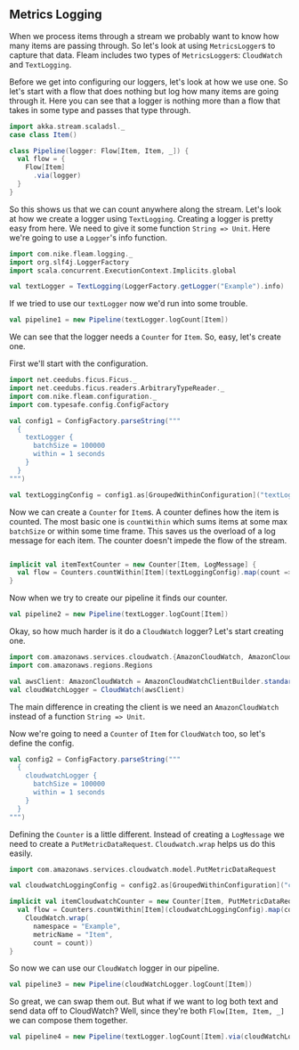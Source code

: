 ## Metrics Logging

When we process items through a stream we probably want to know how many items are passing through. So let's look at
using `MetricsLogger`s to capture that data. Fleam includes two types of `MetricsLogger`s: `CloudWatch` and `TextLogging`.


Before we get into configuring our loggers, let's look at how we use one. So let's start with a flow that does nothing
but log how many items are going through it. Here you can see that a logger is nothing more than a flow that takes in
some type and passes that type through.
```scala mdoc:silent
import akka.stream.scaladsl._
case class Item()

class Pipeline(logger: Flow[Item, Item, _]) {
  val flow = {
    Flow[Item]
      .via(logger)
  }
}
```

So this shows us that we can count anywhere along the stream. Let's look at how we create a logger using `TextLogging`.
Creating a logger is pretty easy from here. We need to give it some function `String => Unit`. Here we're going to use
a `Logger`'s info function.
```scala mdoc:silent
import com.nike.fleam.logging._
import org.slf4j.LoggerFactory
import scala.concurrent.ExecutionContext.Implicits.global

val textLogger = TextLogging(LoggerFactory.getLogger("Example").info)
```

If we tried to use our `textLogger` now we'd run into some trouble.
```scala mdoc:fail
val pipeline1 = new Pipeline(textLogger.logCount[Item])
```
We can see that the logger needs a `Counter` for `Item`. So, easy, let's create one.

First we'll start with the configuration.
```scala mdoc:silent
import net.ceedubs.ficus.Ficus._
import net.ceedubs.ficus.readers.ArbitraryTypeReader._
import com.nike.fleam.configuration._
import com.typesafe.config.ConfigFactory

val config1 = ConfigFactory.parseString("""
  {
    textLogger {
      batchSize = 100000
      within = 1 seconds
    }
  }
""")

val textLoggingConfig = config1.as[GroupedWithinConfiguration]("textLogger")
```


Now we can create a `Counter` for `Item`s. A counter defines how the item is counted. The most basic one is `countWithin`
which sums items at some max `batchSize` or within some time frame. This saves us the overload of a log message for each
item. The counter doesn't impede the flow of the stream.
```scala mdoc:silent

implicit val itemTextCounter = new Counter[Item, LogMessage] {
  val flow = Counters.countWithin[Item](textLoggingConfig).map(count => LogMessage(s"Processed $count items"))
}
```

Now when we try to create our pipeline it finds our counter.
```scala mdoc:silent
val pipeline2 = new Pipeline(textLogger.logCount[Item])
```

Okay, so how much harder is it do a `CloudWatch` logger? Let's start creating one.
```scala mdoc:silent
import com.amazonaws.services.cloudwatch.{AmazonCloudWatch, AmazonCloudWatchClientBuilder}
import com.amazonaws.regions.Regions

val awsClient: AmazonCloudWatch = AmazonCloudWatchClientBuilder.standard().withRegion(Regions.fromName("us-west-2")).build()
val cloudWatchLogger = CloudWatch(awsClient)
```
The main difference in creating the client is we need an `AmazonCloudWatch` instead of a function `String => Unit`.

Now we're going to need a `Counter` of `Item` for `CloudWatch` too, so let's define the config.
```scala mdoc:silent
val config2 = ConfigFactory.parseString("""
  {
    cloudwatchLogger {
      batchSize = 100000
      within = 1 seconds
    }
  }
""")
```

Defining the `Counter` is a little different. Instead of creating a `LogMessage` we need to create a `PutMetricDataRequest`.
`Cloudwatch.wrap` helps us do this easily.
```scala mdoc:silent
import com.amazonaws.services.cloudwatch.model.PutMetricDataRequest

val cloudwatchLoggingConfig = config2.as[GroupedWithinConfiguration]("cloudwatchLogger")

implicit val itemCloudwatchCounter = new Counter[Item, PutMetricDataRequest] {
  val flow = Counters.countWithin[Item](cloudwatchLoggingConfig).map(count =>
    CloudWatch.wrap(
      namespace = "Example",
      metricName = "Item",
      count = count))
}
```

So now we can use our `CloudWatch` logger in our pipeline.
```scala mdoc:silent
val pipeline3 = new Pipeline(cloudWatchLogger.logCount[Item])
```

So great, we can swap them out. But what if we want to log both text and send data off to CloudWatch? Well, since they're
both `Flow[Item, Item, _]` we can compose them together.
```scala mdoc:silent
val pipeline4 = new Pipeline(textLogger.logCount[Item].via(cloudWatchLogger.logCount[Item]))
```
